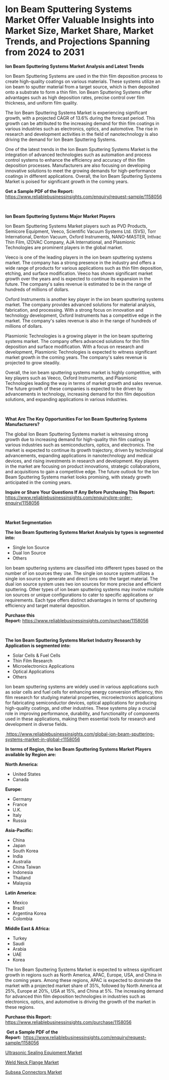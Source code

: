 <p><h1>Ion Beam Sputtering Systems Market Offer Valuable Insights into Market Size, Market Share, Market Trends, and Projections Spanning from 2024 to 2031</h1></p><p><strong>Ion Beam Sputtering Systems Market Analysis and Latest Trends</strong></p>
<p><p>Ion Beam Sputtering Systems are used in the thin film deposition process to create high-quality coatings on various materials. These systems utilize an ion beam to sputter material from a target source, which is then deposited onto a substrate to form a thin film. Ion Beam Sputtering Systems offer advantages such as high deposition rates, precise control over film thickness, and uniform film quality.</p><p>The Ion Beam Sputtering Systems Market is experiencing significant growth, with a projected CAGR of 13.6% during the forecast period. This growth can be attributed to the increasing demand for thin film coatings in various industries such as electronics, optics, and automotive. The rise in research and development activities in the field of nanotechnology is also driving the demand for Ion Beam Sputtering Systems.</p><p>One of the latest trends in the Ion Beam Sputtering Systems Market is the integration of advanced technologies such as automation and process control systems to enhance the efficiency and accuracy of thin film deposition processes. Manufacturers are also focusing on developing innovative solutions to meet the growing demands for high-performance coatings in different applications. Overall, the Ion Beam Sputtering Systems Market is poised for significant growth in the coming years.</p></p>
<p><strong>Get a Sample PDF of the Report:&nbsp;</strong> <a href="https://www.reliablebusinessinsights.com/enquiry/request-sample/1158056">https://www.reliablebusinessinsights.com/enquiry/request-sample/1158056</a></p>
<p>&nbsp;</p>
<p><strong>Ion Beam Sputtering Systems Major Market Players</strong></p>
<p><p>Ion Beam Sputtering Systems Market players such as PVD Products, Semicore Equipment, Veeco, Scientific Vacuum Systems Ltd. (SVS), Torr International, Denton Vacuum, Oxford Instruments, NANO-MASTER, Intlvac Thin Film, IZOVAC Company, AJA International, and Plasmionic Technologies are prominent players in the global market.</p><p>Veeco is one of the leading players in the ion beam sputtering systems market. The company has a strong presence in the industry and offers a wide range of products for various applications such as thin film deposition, etching, and surface modification. Veeco has shown significant market growth over the years and is expected to continue its expansion in the future. The company's sales revenue is estimated to be in the range of hundreds of millions of dollars.</p><p>Oxford Instruments is another key player in the ion beam sputtering systems market. The company provides advanced solutions for material analysis, fabrication, and processing. With a strong focus on innovation and technology development, Oxford Instruments has a competitive edge in the market. The company's sales revenue is also in the range of hundreds of millions of dollars.</p><p>Plasmionic Technologies is a growing player in the ion beam sputtering systems market. The company offers advanced solutions for thin film deposition and surface modification. With a focus on research and development, Plasmionic Technologies is expected to witness significant market growth in the coming years. The company's sales revenue is projected to grow steadily.</p><p>Overall, the ion beam sputtering systems market is highly competitive, with key players such as Veeco, Oxford Instruments, and Plasmionic Technologies leading the way in terms of market growth and sales revenue. The future growth of these companies is expected to be driven by advancements in technology, increasing demand for thin film deposition solutions, and expanding applications in various industries.</p></p>
<p>&nbsp;</p>
<p><strong>What Are The Key Opportunities For Ion Beam Sputtering Systems Manufacturers?</strong></p>
<p><p>The global Ion Beam Sputtering Systems market is witnessing strong growth due to increasing demand for high-quality thin film coatings in various industries such as semiconductors, optics, and electronics. The market is expected to continue its growth trajectory, driven by technological advancements, expanding applications in nanotechnology and medical devices, and rising investments in research and development. Key players in the market are focusing on product innovations, strategic collaborations, and acquisitions to gain a competitive edge. The future outlook for the Ion Beam Sputtering Systems market looks promising, with steady growth anticipated in the coming years.</p></p>
<p><strong>Inquire or Share Your Questions If Any Before Purchasing This Report:</strong> <a href="https://www.reliablebusinessinsights.com/enquiry/pre-order-enquiry/1158056">https://www.reliablebusinessinsights.com/enquiry/pre-order-enquiry/1158056</a></p>
<p>&nbsp;</p>
<p><strong>Market Segmentation</strong></p>
<p><strong>The Ion Beam Sputtering Systems Market Analysis by types is segmented into:</strong></p>
<p><ul><li>Single Ion Source</li><li>Dual Ion Source</li><li>Others</li></ul></p>
<p><p>Ion beam sputtering systems are classified into different types based on the number of ion sources they use. The single ion source system utilizes a single ion source to generate and direct ions onto the target material. The dual ion source system uses two ion sources for more precise and efficient sputtering. Other types of ion beam sputtering systems may involve multiple ion sources or unique configurations to cater to specific applications or requirements. Each type offers distinct advantages in terms of sputtering efficiency and target material deposition.</p></p>
<p><strong>Purchase this Report:&nbsp;</strong><a href="https://www.reliablebusinessinsights.com/purchase/1158056">https://www.reliablebusinessinsights.com/purchase/1158056</a></p>
<p>&nbsp;</p>
<p><strong>The Ion Beam Sputtering Systems Market Industry Research by Application is segmented into:</strong></p>
<p><ul><li>Solar Cells & Fuel Cells</li><li>Thin Film Research</li><li>Microelectronics Applications</li><li>Optical Applications</li><li>Others</li></ul></p>
<p><p>Ion beam sputtering systems are widely used in various applications such as solar cells and fuel cells for enhancing energy conversion efficiency, thin film research for studying material properties, microelectronics applications for fabricating semiconductor devices, optical applications for producing high-quality coatings, and other industries. These systems play a crucial role in improving performance, durability, and functionality of components used in these applications, making them essential tools for research and development in diverse fields.</p></p>
<p><a href="https://www.reliablebusinessinsights.com/global-ion-beam-sputtering-systems-market-in-global-r1158056">&nbsp;https://www.reliablebusinessinsights.com/global-ion-beam-sputtering-systems-market-in-global-r1158056</a></p>
<p><strong>In terms of Region, the Ion Beam Sputtering Systems Market Players available by Region are:</strong></p>
<p>
    <p> <strong> North America: </strong>
        <ul>
            <li>United States</li>
            <li>Canada</li>
        </ul>
        </p> 
    <p> <strong> Europe: </strong>
        <ul>
            <li>Germany</li>
            <li>France</li>
            <li>U.K.</li>
            <li>Italy</li>
            <li>Russia</li>
        </ul>
        </p> 
    <p> <strong> Asia-Pacific: </strong>
        <ul>
            <li>China</li>
            <li>Japan</li>
            <li>South Korea</li>
            <li>India</li>
            <li>Australia</li>
            <li>China Taiwan</li>
            <li>Indonesia</li>
            <li>Thailand</li>
            <li>Malaysia</li>
        </ul>
        </p> 
    <p> <strong> Latin America: </strong>
        <ul>
            <li>Mexico</li>
            <li>Brazil</li>
            <li>Argentina Korea</li>
            <li>Colombia</li>
        </ul>
        </p> 
    <p> <strong> Middle East & Africa: </strong>
        <ul>
            <li>Turkey</li>
            <li>Saudi</li>
            <li>Arabia</li>
            <li>UAE</li>
            <li>Korea</li>
        </ul>
    </p>
    </p>
<p><p>The Ion Beam Sputtering Systems Market is expected to witness significant growth in regions such as North America, APAC, Europe, USA, and China in the coming years. Among these regions, APAC is expected to dominate the market with a projected market share of 35%, followed by North America at 25%, Europe at 20%, USA at 15%, and China at 5%. The increasing demand for advanced thin film deposition technologies in industries such as electronics, optics, and automotive is driving the growth of the market in these regions.</p></p>
<p><strong>Purchase this Report: </strong><a href="https://www.reliablebusinessinsights.com/purchase/1158056">https://www.reliablebusinessinsights.com/purchase/1158056</a></p>
<p>&nbsp;<strong>Get a Sample PDF of the Report:&nbsp;&nbsp;</strong><a href="https://www.reliablebusinessinsights.com/enquiry/request-sample/1158056">https://www.reliablebusinessinsights.com/enquiry/request-sample/1158056</a></p>
<p><strong></strong></p>
<p><p><a href="https://github.com/francesprichey/Market-Research-Report-List-1/blob/main/ultrasonic-sealing-equipment-market.md">Ultrasonic Sealing Equipment Market</a></p><p><a href="https://github.com/lawrenceWatkins654/Market-Research-Report-List-1/blob/main/weld-neck-flange-market.md">Weld Neck Flange Market</a></p><p><a href="https://github.com/BryceTownsendr/Market-Research-Report-List-6/blob/main/subsea-connectors-market.md">Subsea Connectors Market</a></p></p>